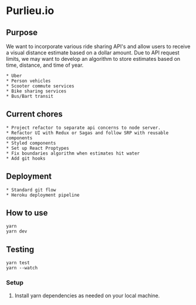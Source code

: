 # Purlieu.io

## Purpose
We want to incorporate various ride sharing API's and allow users to receive a visual distance estimate based on a dollar amount. Due to API request limits, we may want to develop an algorithm to store estimates based on time, distance, and time of year.
```
* Uber 
* Person vehicles
* Scooter commute services
* Bike sharing services
* Bus/Bart transit
```

## Current chores
```
* Project refactor to separate api concerns to node server.
* Refactor UI with Redux or Sagas and follow SRP with reusable components
* Styled components
* Set up React Proptypes
* Fix boundaries algorithm when estimates hit water
* Add git hooks 
```

## Deployment 
```
* Standard git flow 
* Heroku deployment pipeline 
```

## How to use
```
yarn
yarn dev
```

## Testing 
```
yarn test 
yarn --watch 
```

### Setup

1. Install yarn dependencies as needed on your local machine.
